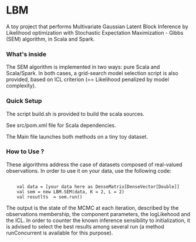 # LBM

A toy project that performs Multivariate Gaussian Latent Block Inference by Likelihood optimization with Stochastic Expectation Maximization - Gibbs (SEM) algorithm, in Scala and Spark.
 
### What's inside 

The SEM algorithm is implemented in two ways: pure Scala and Scala/Spark. In both cases, a grid-search model selection script is also provided, based on ICL criterion (== Likelihood penalized by model complexity).

### Quick Setup

The script build.sh is provided to build the scala sources. 

See src/pom.xml file for Scala dependencies.

The Main file launches both methods on a tiny toy dataset.

### How to Use ?

These algorithms address the case of datasets composed of real-valued observations. In order to use it on your data, use the following code:

```

    val data = [your data here as DenseMatrix[DenseVector[Double]]
    val sem = new LBM.SEM(data, K = 2, L = 2)
    val resutlts  = sem.run()

```

The output is the state of the MCMC at each iteration, described by the observations membership,  the component parameters, the logLikehood and the ICL.
In order to counter the known inference sensibility to initialization, it is advised to select the best results among several run (a method runConcurrent is available for this purpose).
